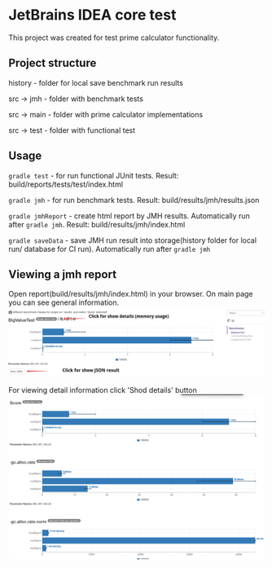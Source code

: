 # JetBrains IDEA core test

This project was created for test prime calculator functionality.

## Project structure
history - folder for local save benchmark run results

src -> jmh - folder with benchmark tests

src -> main - folder with prime calculator implementations

src -> test - folder with functional test

## Usage

`gradle test` - for run functional JUnit tests. Result: build/reports/tests/test/index.html

`gradle jmh` - for run benchmark tests. Result: build/results/jmh/results.json

`gradle jmhReport` - create html report by JMH results. Automatically run after `gradle jmh`. Result: build/results/jmh/index.html

`gradle saveData` - save JMH run result into storage(history folder for local run/ database for CI run). Automatically run after `gradle jmh`


## Viewing a jmh report

Open report(build/results/jmh/index.html) in your browser. On main page you can see general information.
![report_main.png](readme_screenshots/report_main.png)

For viewing detail information click 'Shod details' button
![report_detail.png](readme_screenshots/report_detail.png)




